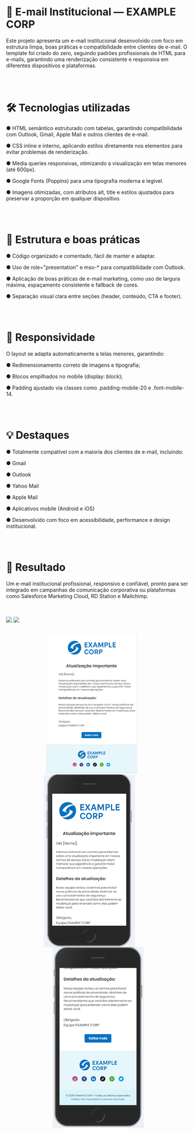 <h1>📧 E-mail Institucional — EXAMPLE CORP</h1>

<p>Este projeto apresenta um e-mail institucional desenvolvido com foco em estrutura limpa, boas práticas e compatibilidade entre clientes de e-mail.
O template foi criado do zero, seguindo padrões profissionais de HTML para e-mails, garantindo uma renderização consistente e responsiva em diferentes dispositivos e plataformas.</p> 
<br>
<br>
<h1>🛠️ Tecnologias utilizadas</h1>

<p>● HTML semântico estruturado com tabelas, garantindo compatibilidade com Outlook, Gmail, Apple Mail e outros clientes de e-mail.
  
● CSS inline e interno, aplicando estilos diretamente nos elementos para evitar problemas de renderização.

● Media queries responsivas, otimizando a visualização em telas menores (até 600px).

● Google Fonts (Poppins) para uma tipografia moderna e legível.

● Imagens otimizadas, com atributos alt, title e estilos ajustados para preservar a proporção em qualquer dispositivo.</p>
<br>
<br>


<h1>🧩 Estrutura e boas práticas</h1>

<p>● Código organizado e comentado, fácil de manter e adaptar.

● Uso de role="presentation" e mso-* para compatibilidade com Outlook.

● Aplicação de boas práticas de e-mail marketing, como uso de largura máxima, espaçamento consistente e fallback de cores.

● Separação visual clara entre seções (header, conteúdo, CTA e footer).</p>
<br><br>

<h1>📱 Responsividade</h1>

<p>O layout se adapta automaticamente a telas menores, garantindo:

● Redimensionamento correto de imagens e tipografia;

● Blocos empilhados no mobile (display: block);

● Padding ajustado via classes como .padding-mobile-20 e .font-mobile-14.</p>
<br><br>

<h1>💡 Destaques</h1>

<p>● Totalmente compatível com a maioria dos clientes de e-mail, incluindo:

● Gmail

● Outlook

● Yahoo Mail

● Apple Mail

● Aplicativos mobile (Android e iOS)

● Desenvolvido com foco em acessibilidade, performance e design institucional.</p>
<br><br>

<h1>🚀 Resultado</h1>

<p>Um e-mail institucional profissional, responsivo e confiável, pronto para ser integrado em campanhas de comunicação corporativa ou plataformas como Salesforce Marketing Cloud, RD Station e Mailchimp.</p>
<br><br>

<div>
  <img src="https://img.shields.io/badge/HTML5-E34F26?style=for-the-badge&logo=html5&logoColor=white">
  <img src="https://img.shields.io/badge/CSS3-1572B6?style=for-the-badge&logo=css3&logoColor=white">
</div>
<br>
<div align="center">

  
  <img src="https://github.com/DanieleJacob/E-mail-institucional/blob/main/images/Captura%20de%20tela%202025-10-17%20180838.png?raw=true" 
    width=250px>&nbsp;&nbsp;&nbsp;&nbsp;&nbsp;&nbsp;&nbsp;&nbsp;&nbsp;
  <img src="https://github.com/DanieleJacob/E-mail-institucional/blob/main/images/Captura%20de%20tela%202025-10-17%20180853.png?raw=true" width= 250px valign="top">
  &nbsp;&nbsp;&nbsp;&nbsp;&nbsp;&nbsp;&nbsp;&nbsp;&nbsp;&nbsp;&nbsp;
  <img src="https://github.com/DanieleJacob/E-mail-institucional/blob/main/images/Captura%20de%20tela%202025-10-17%20180901.png?raw=true" width= 250px valign="top">
</div>









